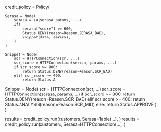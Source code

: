 credit_policy = Policy(
        
    Serasa = Node(
        serasa = IO(serasa_params, ...)
        If(
            serasa["score"] >= 600,
            Status.DENY(reason=Reason.SERASA_BAD),
            Snippet(data, serasa),
        )
    )

    Snippet = Node(
        scr = HTTPConnection(scr, ...)
        scr_score = HTTPConnection(serasa, params, ...)
        if scr_score >= 800:
            return Status.DENY(reason=Reason.SCR_BAD)
        elif scr_score >= 400:
            return Status.A
Snippet = Node(
        scr = HTTPConnection(scr, ...)
        scr_score = HTTPConnection(serasa, params, ...)
        if scr_score >= 800:
            return Status.DENY(reason=Reason.SCR_BAD)
        elif scr_score >= 400:
            return Status.ANALYSIS(reason=Reason.SCR_MID)
        else:
            return Status.APPROVE
    )
)

results = credit_policy.run(customers, Serasa=Table(...), )
results = credit_policy.run(customers, Serasa=HTTPConnection(...), )
